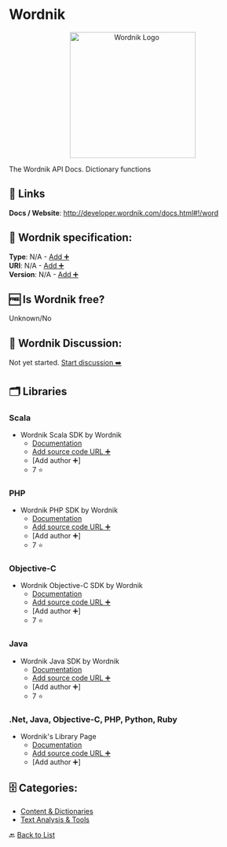 # Wordnik
<p align="center">
    <img width="256" src="https://raw.githubusercontent.com/apis-list/apis-list/main/apis/wordnik/logo_256x256.png" alt="Wordnik Logo"/>
</p>
The Wordnik API Docs. Dictionary functions

##  🔗 Links
**Docs / Website**: http://developer.wordnik.com/docs.html#!/word

## 🧬 Wordnik specification:
**Type**: N/A - [Add ➕](https://github.com/apis-list/apis-list/edit/main/apis-list.yaml)  
**URI**: N/A - [Add ➕](https://github.com/apis-list/apis-list/edit/main/apis-list.yaml)  
**Version**: N/A - [Add ➕](https://github.com/apis-list/apis-list/edit/main/apis-list.yaml)

## 🆓 Is Wordnik free?
 Unknown/No 

## 💬 Wordnik Discussion:
Not yet started. [Start discussion ➡️](https://github.com/apis-list/apis-list/discussions/new)

## 🗂️ Libraries
### Scala
- Wordnik Scala SDK by Wordnik
    - [Documentation](https://github.com/wordnik/wordnik-clients/tree/master/scala)
    - [Add source code URL ➕]()
    - [Add author ➕]
    - 7 ⭐

### PHP
- Wordnik PHP SDK by Wordnik
    - [Documentation](https://github.com/wordnik/wordnik-clients/tree/master/php)
    - [Add source code URL ➕]()
    - [Add author ➕]
    - 7 ⭐

### Objective-C
- Wordnik Objective-C SDK by Wordnik
    - [Documentation](https://github.com/wordnik/wordnik-clients/tree/master/objc/)
    - [Add source code URL ➕]()
    - [Add author ➕]
    - 7 ⭐

### Java
- Wordnik Java SDK by Wordnik
    - [Documentation](https://github.com/wordnik/wordnik-clients/tree/master/java)
    - [Add source code URL ➕]()
    - [Add author ➕]
    - 7 ⭐

### .Net, Java, Objective-C, PHP, Python, Ruby
- Wordnik&#x27;s Library Page
    - [Documentation](http://developer.wordnik.com/libraries)
    - [Add source code URL ➕]()
    - [Add author ➕]


## 🗄️ Categories:
- [Content & Dictionaries](https://github.com/apis-list/apis-list#content--dictionaries-)
- [Text Analysis & Tools](https://github.com/apis-list/apis-list#text-analysis--tools-)

🔙  [Back to List](https://github.com/apis-list/apis-list)
